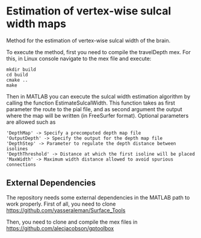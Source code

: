 # Estimation of vertex-wise sulcal width maps
Method for the estimation of vertex-wise sulcal width of the brain. 

To execute the method, first you need to compile the travelDepth mex. For this, in Linux console navigate to the mex file and execute:

```
mkdir build
cd build
cmake ..
make
```

Then in MATLAB you can execute the sulcal width estimation algorithm by calling the function EstimateSulcalWidth. This function takes as first parameter the route to the pial file, and as second argument the output where the map will be written (in FreeSurfer format). Optional parameters are allowed such as 

```
'DepthMap' -> Specify a precomputed depth map file
'OutputDepth' -> Specify the output for the depth map file
'DepthStep' -> Parameter to regulate the depth distance between isolines
'DepthThreshold' -> Distance at which the first isoline will be placed
'MaxWidth' -> Maximum width distance allowed to avoid spurious connections
```
## External Dependencies

The repository needs some external dependencies in the MATLAB path to work properly. First of all, you need to clone https://github.com/yasseraleman/Surface_Tools

Then, you need to clone and compile the mex files in https://github.com/alecjacobson/gptoolbox
